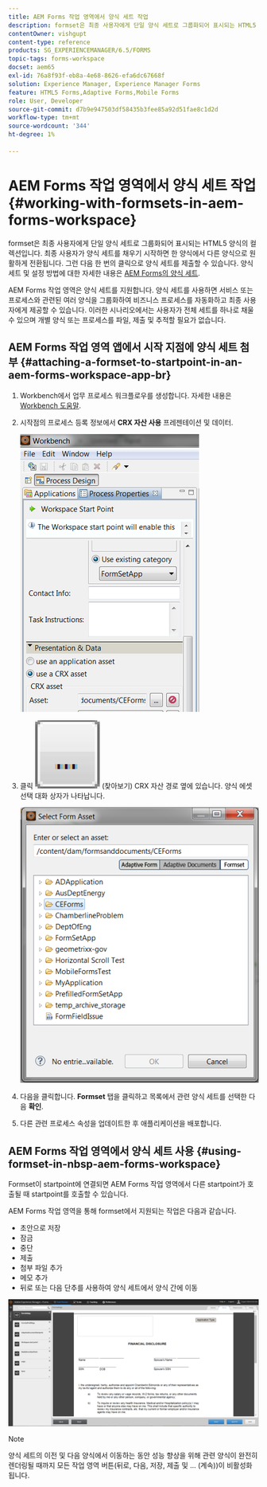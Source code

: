 ```yaml
---
title: AEM Forms 작업 영역에서 양식 세트 작업
description: formset은 최종 사용자에게 단일 양식 세트로 그룹화되어 표시되는 HTML5 양식의 컬렉션입니다. AEM Forms 작업 영역에서 양식 세트를 사용하여 작업하는 방법을 알아봅니다.
contentOwner: vishgupt
content-type: reference
products: SG_EXPERIENCEMANAGER/6.5/FORMS
topic-tags: forms-workspace
docset: aem65
exl-id: 76a8f93f-eb8a-4e68-8626-efa6dc67668f
solution: Experience Manager, Experience Manager Forms
feature: HTML5 Forms,Adaptive Forms,Mobile Forms
role: User, Developer
source-git-commit: d7b9e947503df58435b3fee85a92d51fae8c1d2d
workflow-type: tm+mt
source-wordcount: '344'
ht-degree: 1%

---
```


# AEM Forms 작업 영역에서 양식 세트 작업{#working-with-formsets-in-aem-forms-workspace}

formset은 최종 사용자에게 단일 양식 세트로 그룹화되어 표시되는 HTML5 양식의 컬렉션입니다. 최종 사용자가 양식 세트를 채우기 시작하면 한 양식에서 다른 양식으로 원활하게 전환됩니다. 그런 다음 한 번의 클릭으로 양식 세트를 제출할 수 있습니다. 양식 세트 및 설정 방법에 대한 자세한 내용은 [AEM Forms의 양식 세트](../../forms/using/formset-in-aem-forms.md).

AEM Forms 작업 영역은 양식 세트를 지원합니다. 양식 세트를 사용하면 서비스 또는 프로세스와 관련된 여러 양식을 그룹화하여 비즈니스 프로세스를 자동화하고 최종 사용자에게 제공할 수 있습니다. 이러한 시나리오에서는 사용자가 전체 세트를 하나로 채울 수 있으며 개별 양식 또는 프로세스를 파일, 제출 및 추적할 필요가 없습니다.

## AEM Forms 작업 영역 앱에서 시작 지점에 양식 세트 첨부 {#attaching-a-formset-to-startpoint-in-an-aem-forms-workspace-app-br}

1. Workbench에서 업무 프로세스 워크플로우를 생성합니다. 자세한 내용은 [Workbench 도움말](https://www.adobe.com/go/learn_aemforms_workbench_63).
1. 시작점의 프로세스 등록 정보에서 **CRX 자산 사용** 프레젠테이션 및 데이터.

   ![1-3](assets/1-3.png)

1. 클릭 ![찾아보기](assets/browse.png) (찾아보기) CRX 자산 경로 옆에 있습니다. 양식 에셋 선택 대화 상자가 나타납니다.

   ![2-1](assets/2-1.png)

1. 다음을 클릭합니다. **Formset** 탭을 클릭하고 목록에서 관련 양식 세트를 선택한 다음 **확인**.

1. 다른 관련 프로세스 속성을 업데이트한 후 애플리케이션을 배포합니다.

## AEM Forms 작업 영역에서 양식 세트 사용 {#using-formset-in-nbsp-aem-forms-workspace}

Formset이 startpoint에 연결되면 AEM Forms 작업 영역에서 다른 startpoint가 호출될 때 startpoint를 호출할 수 있습니다.

AEM Forms 작업 영역을 통해 formset에서 지원되는 작업은 다음과 같습니다.

* 초안으로 저장
* 잠금
* 중단
* 제출
* 첨부 파일 추가
* 메모 추가
* 뒤로 또는 다음 단추를 사용하여 양식 세트에서 양식 간에 이동

![3-1](assets/3-1.png)

>[!NOTE]
>
>양식 세트의 이전 및 다음 양식에서 이동하는 동안 성능 향상을 위해 관련 양식이 완전히 렌더링될 때까지 모든 작업 영역 버튼(뒤로, 다음, 저장, 제출 및 ... (계속))이 비활성화됩니다.
